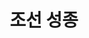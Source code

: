 ---
layout: hubs
key: Q484006
title: 조선 성종
name: 조선 성종
description: 조선의 9대 임금
score: 0.01287081167161114
degree: 19
---